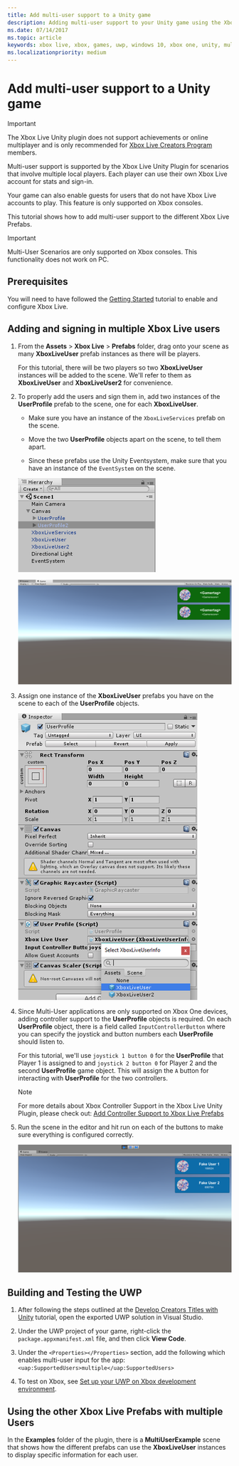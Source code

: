 ```yaml
---
title: Add multi-user support to a Unity game
description: Adding multi-user support to your Unity game using the Xbox Live Unity plug-in.
ms.date: 07/14/2017
ms.topic: article
keywords: xbox live, xbox, games, uwp, windows 10, xbox one, unity, multi user
ms.localizationpriority: medium
---
```


# Add multi-user support to a Unity game

> [!IMPORTANT]
> The Xbox Live Unity plugin does not support achievements or online multiplayer and is only recommended for [Xbox Live Creators Program](../../../join-dev-program/developer-program-overview.md) members.

Multi-user support is supported by the Xbox Live Unity Plugin for scenarios that involve multiple local players.
Each player can use their own Xbox Live account for stats and sign-in.

Your game can also enable guests for users that do not have Xbox Live accounts to play.
This feature is only supported on Xbox consoles.

This tutorial shows how to add multi-user support to the different Xbox Live Prefabs.

> [!IMPORTANT]
> Multi-User Scenarios are only supported on Xbox consoles. This functionality does not work on PC.


## Prerequisites

You will need to have followed the [Getting Started](configure-xbox-live-in-unity.md) tutorial to enable and configure Xbox Live.


## Adding and signing in multiple Xbox Live users

1. From the **Assets** > **Xbox Live** > **Prefabs** folder, drag onto your scene as many **XboxLiveUser** prefab instances as there will be players.

   For this tutorial, there will be two players so two **XboxLiveUser**  instances will be added to the scene.
   We'll refer to them as **XboxLiveUser** and **XboxLiveUser2** for convenience.

2. To properly add the users and sign them in, add two instances of the **UserProfile** prefab to the scene, one for each **XboxLiveUser**.

   * Make sure you have an instance of the `XboxLiveServices` prefab on the scene.

   * Move the two **UserProfile** objects apart on the scene, to tell them apart.

   * Since these prefabs use the Unity Eventsystem, make sure that you have an instance of the `EventSystem` on the scene.

    ![Hierarchy of Multi-User Support in Xbox Live Unity Plugin Tutorial Project](add-multi-user-support_images/MUA-Tutorial-Hierarchy.png)

    ![Game Scene of Multi-User Support in Xbox Live Unity Plugin Tutorial Project](add-multi-user-support_images/MUA-Tutorial-GameScene.png)

3. Assign one instance of the **XboxLiveUser** prefabs you have on the scene to each of the **UserProfile** objects.

    ![UserProfile prefab for multi-user support](add-multi-user-support_images/user-profile-for-mua.png)

4. Since Multi-User applications are only supported on Xbox One devices, adding controller support to the **UserProfile** objects is required.
   On each **UserProfile** object, there is a field called `InputControllerButton` where you can specify the joystick and button numbers each **UserProfile** should listen to.

   For this tutorial, we'll use `joystick 1 button 0` for the **UserProfile** that Player 1 is assigned to and `joystick 2 button 0` for Player 2 and the second **UserProfile** game object.
   This will assign the `A` button for interacting with **UserProfile** for the two controllers.

   > [!Note]
   > For more details about Xbox Controller Support in the Xbox Live Unity Plugin, please check out: [Add Controller Support to Xbox Live Prefabs](add-controller-support-to-xbox-live-prefabs.md)

5. Run the scene in the editor and hit run on each of the buttons to make sure everything is configured correctly.

   ![Testing Multi-User Support in Unity Editor](add-multi-user-support_images/run-example-mua.png)


## Building and Testing the UWP

1. After following the steps outlined at the [Develop Creators Titles with Unity](configure-xbox-live-in-unity.md) tutorial, open the exported UWP solution in Visual Studio.

2. Under the UWP project of your game, right-click the `package.appxmanifest.xml` file, and then click **View Code**.

3. Under the `<Properties></Properties>` section, add the following which enables multi-user input for the app:
  `<uap:SupportedUsers>multiple</uap:SupportedUsers>`

4. To test on Xbox, see [Set up your UWP on Xbox development environment](https://docs.microsoft.com/en-us/windows/uwp/xbox-apps/development-environment-setup).


## Using the other Xbox Live Prefabs with multiple Users

In the **Examples** folder of the plugin, there is a **MultiUserExample** scene that shows how the different prefabs can use the **XboxLiveUser** instances to display specific information for each user.

